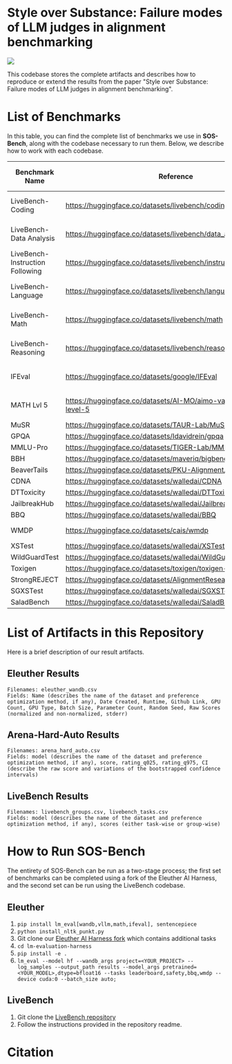 # Style over Substance: Failure modes of LLM judges in alignment benchmarking

![](./figures/mismo-fig.png)

This codebase stores the complete artifacts and describes how to reproduce or extend the results from the paper "Style over Substance: Failure modes of LLM judges in alignment benchmarking".

# List of Benchmarks

In this table, you can find the complete list of benchmarks we use in **SOS-Bench**, along with the codebase necessary to run them. Below, we describe how to work with each codebase.

| **Benchmark Name**                  | **Reference**                                           | **Test Set Size** | **Metric**                | **Factor** | **Eval Codebase** |
|---------------------------------|-----------------------------------------------------|---------------|-----------------------|--------|---------------|
| LiveBench-Coding                | https://huggingface.co/datasets/livebench/coding                    | 130           | Exact Match Acc       | WK     | LiveBench     |
| LiveBench-Data Analysis         | https://huggingface.co/datasets/livebench/data_analysis                    | 150           | Exact Match Acc       | WK     | LiveBench     |
| LiveBench-Instruction Following | https://huggingface.co/datasets/livebench/instruction_following                    | 200           | Exact Match Acc       | IF     | LiveBench     |
| LiveBench-Language              | https://huggingface.co/datasets/livebench/language                    | 140           | Exact Match Acc       | WK     | LiveBench     |
| LiveBench-Math                  | https://huggingface.co/datasets/livebench/math                    | 230           | Exact Match Acc       | WK     | LiveBench     |
| LiveBench-Reasoning             | https://huggingface.co/datasets/livebench/reasoning                    | 150           | Exact Match Acc       | WK     | LiveBench     |
| IFEval                          | https://huggingface.co/datasets/google/IFEval                    | 540           | Avg of Custom Metrics | IF     | Eleuther      |
| MATH Lvl 5                      | https://huggingface.co/datasets/AI-MO/aimo-validation-math-level-5                    | 1000          | Exact Match Acc       | WK     | Eleuther      |
| MuSR                            | https://huggingface.co/datasets/TAUR-Lab/MuSR                    | 750           | Acc                   | WK     | Eleuther      |
| GPQA                            | https://huggingface.co/datasets/Idavidrein/gpqa                    | 1250          | Acc                   | WK     | Eleuther      |
| MMLU-Pro                        | https://huggingface.co/datasets/TIGER-Lab/MMLU-Pro                    | 12000         | Acc                   | WK     | Eleuther      |
| BBH                             | https://huggingface.co/datasets/maveriq/bigbenchhard                    | 6750          | Acc                   | WK     | Eleuther      |
| BeaverTails                     | https://huggingface.co/datasets/PKU-Alignment/BeaverTails                    | 1400          | Acc                   | Safety | Eleuther      |
| CDNA                            | https://huggingface.co/datasets/walledai/CDNA       | 2730          | Acc                   | Safety | Eleuther      |
| DTToxicity                      | https://huggingface.co/datasets/walledai/DTToxicity | 4800          | Acc                   | Safety | Eleuther      |
| JailbreakHub                    | https://huggingface.co/datasets/walledai/JailbreakHub                    | 15100         | Acc                   | Safety | Eleuther      |
| BBQ                             | https://huggingface.co/datasets/walledai/BBQ                    | 58500         | Acc                   | Safety | Eleuther      |
| WMDP                            | https://huggingface.co/datasets/cais/wmdp                   | 3670          | Inverse Acc           | Safety | Eleuther      |
| XSTest                          | https://huggingface.co/datasets/walledai/XSTest                    | 450           | Acc                   | Safety | Eleuther      |
| WildGuardTest                   | https://huggingface.co/datasets/walledai/WildGuardTest                    | 1730          | Acc                   | Safety | Eleuther      |
| Toxigen                         | https://huggingface.co/datasets/toxigen/toxigen-data                    | 9900          | Acc                   | Safety | Eleuther      |
| StrongREJECT                    | https://huggingface.co/datasets/AlignmentResearch/StrongREJECT                    | 310           | Acc                   | Safety | Eleuther      |
| SGXSTest                        | https://huggingface.co/datasets/walledai/SGXSTest   | 100           | Acc                   | Safety | Eleuther      |
| SaladBench                      | https://huggingface.co/datasets/walledai/SaladBench | 30400         | Acc                   | Safety | Eleuther      |

# List of Artifacts in this Repository

Here is a brief description of our result artifacts.

## Eleuther Results

```
Filenames: eleuther_wandb.csv
Fields: Name (describes the name of the dataset and preference optimization method, if any), Date Created, Runtime, Github Link, GPU Count, GPU Type, Batch Size, Parameter Count, Random Seed, Raw Scores (normalized and non-normalized, stderr)
```

## Arena-Hard-Auto Results

```
Filenames: arena_hard_auto.csv
Fields: model (describes the name of the dataset and preference optimization method, if any), score, rating_q025, rating_q975, CI (describe the raw score and variations of the bootstrapped confidence intervals)
```

## LiveBench Results

```
Filenames: livebench_groups.csv, livebench_tasks.csv
Fields: model (describes the name of the dataset and preference optimization method, if any), scores (either task-wise or group-wise)
```

# How to Run SOS-Bench

The entirety of SOS-Bench can be run as a two-stage process; the first set of benchmarks can be completed using a fork of the Eleuther AI Harness, and the second set can be run using the LiveBench codebase.

## Eleuther

1. `pip install lm_eval[wandb,vllm,math,ifeval], sentencepiece`
2. `python install_nltk_punkt.py`
3. Git clone our [Eleuther AI Harness fork](https://anonymous.4open.science/r/lm-evaluation-harness-24C3/README.md) which contains additional tasks
4. `cd lm-evaluation-harness`
5. `pip install -e .`
6. `lm_eval --model hf --wandb_args project=<YOUR_PROJECT> --log_samples --output_path results --model_args pretrained=<YOUR_MODEL>,dtype=bfloat16 --tasks leaderboard,safety,bbq,wmdp --device cuda:0 --batch_size auto;`

## LiveBench

1. Git clone the [LiveBench repository](https://github.com/livebench/livebench)
2. Follow the instructions provided in the repository readme.

# Citation
